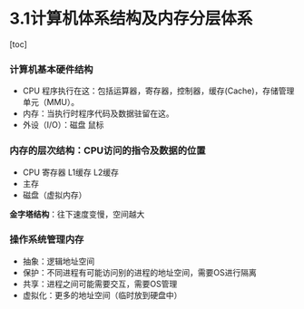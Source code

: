 # 3.1计算机体系结构及内存分层体系

[toc]

### 计算机基本硬件结构

* CPU 程序执行在这：包括运算器，寄存器，控制器，缓存(Cache)，存储管理单元（MMU）。
* 内存：当执行时程序代码及数据驻留在这。
* 外设（I/O）：磁盘 鼠标

### 内存的层次结构：CPU访问的指令及数据的位置

* CPU 寄存器 L1缓存 L2缓存
* 主存
* 磁盘（虚拟内存）

**金字塔结构**：往下速度变慢，空间越大

### 操作系统管理内存

* 抽象：逻辑地址空间
* 保护：不同进程有可能访问别的进程的地址空间，需要OS进行隔离
* 共享：进程之间可能需要交互，需要OS管理
* 虚拟化：更多的地址空间（临时放到硬盘中）